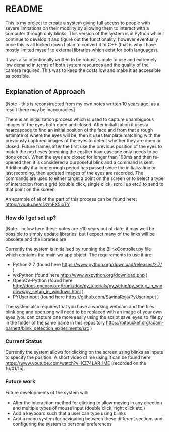 # README #

This is my project to create a system giving full access to people with severe limitations on their mobility by allowing them to interact with a computer through only blinks.  This version of the system is in Python while I continue to develop it and figure out the functionality, however eventually once this is all locked down I plan to convert it to C++ (that is why I have mostly limited myself to external libraries which exist for both languages).  

It was also intentionally written to be robust, simple to use and extremely low demand in terms of both system resources and the quality of the camera required. This was to keep the costs low and make it as accessible as possible.

## Explanation of Approach ## 

[Note - this is reconstructed from my own notes written 10 years ago, as a result there may be inaccuracies]

There is an initialization process which is used to capture unambiguous images of the eyes both open and closed. After initialization it uses a haarcascade to find an initial position of the face and from that a rough estimate of where the eyes will be, then it uses template matching with the previously captured images of the eyes to detect whether they are open or closed. Future frames after the first use the previous position of the eyes to match the next eyes (meaning the costlier haar cascade only needs to be done once).
When the eyes are closed for longer than 100ms and then re-opened then it is considered a purposeful blink and a command is sent. Additionally if a long enough period has passed since the initialization or last recording, then updated images of the eyes are recorded.
The commands are used to either target a point on the screen or to select a type of interaction from a grid (double click, single click, scroll up etc.) to send to that point on the screen

An example of all of the part of this process can be found here:
https://youtu.be/cDzmFX5loTY 


### How do I get set up? ###
 
[Note - below here these notes are ~10 years out of date, it may well be possible to simply update libraries, but I expect many of the links will be obsolete and the libraries are 

Currently the system is initialised by running the BlinkController.py file which contains the main wx app object.  The requirements to use it are:

* Python 2.7 (found here https://www.python.org/download/releases/2.7/ )
* wxPython (found here http://www.wxpython.org/download.php )
* OpenCV-Python (found here http://docs.opencv.org/trunk/doc/py_tutorials/py_setup/py_setup_in_windows/py_setup_in_windows.html )
* PYUserInput (found here https://github.com/SavinaRoja/PyUserInput )

The system also requires that you have a working webcam and the files blink.png and open.png will need to be replaced with an image of your own eyes (you can capture one more easily using the script save_eyes_to_file.py in the folder of the same name in this repository https://bitbucket.org/adam-barnett/blink_detection_experiments/src )

### Current Status ###

Currently the system allows for clicking on the screen using blinks as inputs to specify the position.  A short video of me using it can be found here https://www.youtube.com/watch?v=KZ74LAR_lME (recorded on the 16/01/15).

### Future work ###

Future developments of the system will:

* Alter the interaction method for clicking to allow moving in any direction and multiple types of mouse input (double click, right click etc.)
* Add  a keyboard such that a user can type using blinks
* Add a menu system for navigating between these different sections and configuring the system to personal preferences
